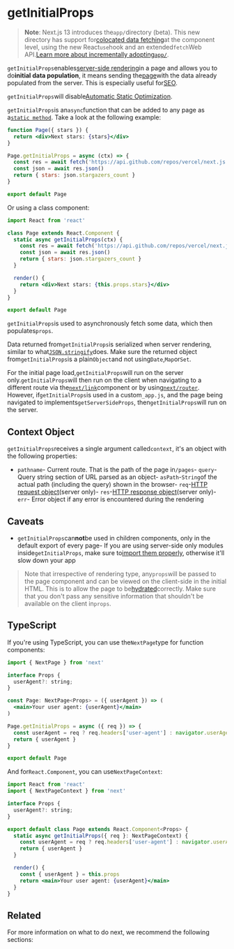 # getInitialProps

> **Note**: Next.js 13 introduces the`app/`directory (beta). This new directory has support for[colocated data fetching](https://beta.nextjs.org/docs/data-fetching/fundamentals)at the component level, using the new React`use`hook and an extended`fetch`Web API.[Learn more about incrementally adopting`app/`](https://beta.nextjs.org/docs/upgrade-guide).

`getInitialProps`enables[server-side rendering](/docs/guide/basic-features/pages#server-side-rendering)in a page and allows you to do**initial data population**, it means sending the[page](/docs/guide/basic-features/pages)with the data already populated from the server. This is especially useful for[SEO](https://en.wikipedia.org/wiki/Search_engine_optimization).

`getInitialProps`will disable[Automatic Static Optimization](/docs/guide/advanced-features/automatic-static-optimization).

`getInitialProps`is an`async`function that can be added to any page as a[`static method`](https://javascript.info/static-properties-methods). Take a look at the following example:

```jsx
function Page({ stars }) {
  return <div>Next stars: {stars}</div>
}

Page.getInitialProps = async (ctx) => {
  const res = await fetch('https://api.github.com/repos/vercel/next.js')
  const json = await res.json()
  return { stars: json.stargazers_count }
}

export default Page

```

Or using a class component:

```jsx
import React from 'react'

class Page extends React.Component {
  static async getInitialProps(ctx) {
    const res = await fetch('https://api.github.com/repos/vercel/next.js')
    const json = await res.json()
    return { stars: json.stargazers_count }
  }

  render() {
    return <div>Next stars: {this.props.stars}</div>
  }
}

export default Page

```

`getInitialProps`is used to asynchronously fetch some data, which then populates`props`.

Data returned from`getInitialProps`is serialized when server rendering, similar to what[`JSON.stringify`](https://developer.mozilla.org/en-US/docs/Web/JavaScript/Reference/Global_Objects/JSON/stringify)does. Make sure the returned object from`getInitialProps`is a plain`Object`and not using`Date`,`Map`or`Set`.

For the initial page load,`getInitialProps`will run on the server only.`getInitialProps`will then run on the client when navigating to a different route via the[`next/link`](/docs/guide/api-reference/next/link)component or by using[`next/router`](/docs/guide/api-reference/next/router). However, if`getInitialProps`is used in a custom`_app.js`, and the page being navigated to implements`getServerSideProps`, then`getInitialProps`will run on the server.

## Context Object

`getInitialProps`receives a single argument called`context`, it's an object with the following properties:

- `pathname`- Current route. That is the path of the page in`/pages`- `query`- Query string section of URL parsed as an object- `asPath`-`String`of the actual path (including the query) shown in the browser- `req`-[HTTP request object](https://nodejs.org/api/http.html#http_class_http_incomingmessage)(server only)- `res`-[HTTP response object](https://nodejs.org/api/http.html#http_class_http_serverresponse)(server only)- `err`- Error object if any error is encountered during the rendering

## Caveats

- `getInitialProps`can**not**be used in children components, only in the default export of every page- If you are using server-side only modules inside`getInitialProps`, make sure to[import them properly](https://arunoda.me/blog/ssr-and-server-only-modules), otherwise it'll slow down your app

> Note that irrespective of rendering type, any`props`will be passed to the page component and can be viewed on the client-side in the initial HTML. This is to allow the page to be[hydrated](https://reactjs.org/docs/react-dom.html#hydrate)correctly. Make sure that you don't pass any sensitive information that shouldn't be available on the client in`props`.

## TypeScript

If you're using TypeScript, you can use the`NextPage`type for function components:

```jsx
import { NextPage } from 'next'

interface Props {
  userAgent?: string;
}

const Page: NextPage<Props> = ({ userAgent }) => (
  <main>Your user agent: {userAgent}</main>
)

Page.getInitialProps = async ({ req }) => {
  const userAgent = req ? req.headers['user-agent'] : navigator.userAgent
  return { userAgent }
}

export default Page

```

And for`React.Component`, you can use`NextPageContext`:

```jsx
import React from 'react'
import { NextPageContext } from 'next'

interface Props {
  userAgent?: string;
}

export default class Page extends React.Component<Props> {
  static async getInitialProps({ req }: NextPageContext) {
    const userAgent = req ? req.headers['user-agent'] : navigator.userAgent
    return { userAgent }
  }

  render() {
    const { userAgent } = this.props
    return <main>Your user agent: {userAgent}</main>
  }
}

```

## Related

For more information on what to do next, we recommend the following sections:


